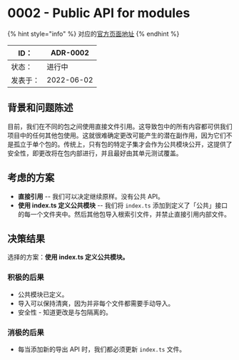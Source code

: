# 0002 - Public API for modules

{% hint style="info" %}
对应的[官方页面地址](https://contributing.bitwarden.com/architecture/adr/public-module-npm-packages)
{% endhint %}

| ID：  | ADR-0002   |
| ---- | ---------- |
| 状态：  | 进行中        |
| 发表于： | 2022-06-02 |

## 背景和问题陈述​ <a href="#context-and-problem-statement" id="context-and-problem-statement"></a>

目前，我们在不同的包之间使用直接文件引用。这导致包中的所有内容都可供我们项目中的任何其他包使用。这就很难确定更改可能产生的潜在副作用，因为它们不是孤立于单个包的。传统上，只有包的特定子集才会作为公共模块公开，这提供了安全性，即更改将在包内部进行，并且最好由其单元测试覆盖。

## 考虑的方案​ <a href="#considered-options" id="considered-options"></a>

* **直接引用** -- 我们可以决定继续原样。没有公共 API。
* **使用 index.ts 定义公共模块** -- 我们将 `index.ts` 添加到定义了「公共」接口的每一个文件夹中。然后其他包导入根索引文件，并禁止直接引用内部文件。

## 决策结果​ <a href="#decision-outcome" id="decision-outcome"></a>

选择的方案：**使用 index.ts 定义公共模块。**

### 积极的后果​ <a href="#positive-consequences" id="positive-consequences"></a>

* 公共模块已定义。
* 导入可以保持清爽，因为并非每个文件都需要手动导入。
* 安全性 - 知道更改是与包隔离的。

### 消极的后果​ <a href="#negative-consequences" id="negative-consequences"></a>

* 每当添加新的导出 API 时，我们都必须更新 `index.ts` 文件。
